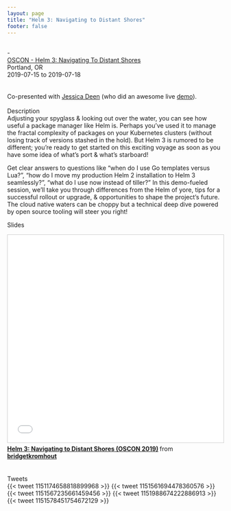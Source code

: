```yaml
---
layout: page
title: "Helm 3: Navigating to Distant Shores"
footer: false
---
```



<br>
-<div class="views-field views-field-nothing">        <span class="field-content views-field-field-details"><a href="https://conferences.oreilly.com/oscon/oscon-or/public/schedule/detail/75964">OSCON - Helm 3: Navigating To Distant Shores</a><br>Portland, OR<br><span class="date-display-start">2019-07-15</span> to <span class="date-display-end">2019-07-18</span></span></div>
<br>

<br>
Co-presented with <a href="https://twitter.com/jldeen/">Jessica Deen</a> (who did an awesome live <a href="https://github.com/jldeen/helm3-demo">demo</a>).
<br>
<br>
Description
<br>
Adjusting your spyglass & looking out over the water, you can see how useful a package manager like Helm is. Perhaps you’ve used it to manage the fractal complexity of packages on your Kubernetes clusters (without losing track of versions stashed in the hold). But Helm 3 is rumored to be different; you’re ready to get started on this exciting voyage as soon as you have some idea of what’s port & what’s starboard!
<p>
Get clear answers to questions like “when do I use Go templates versus Lua?”, “how do I move my production Helm 2 installation to Helm 3 seamlessly?”, “what do I use now instead of tiller?” In this demo-fueled session, we’ll take you through differences from the Helm of yore, tips for a successful rollout or upgrade, & opportunities to shape the project’s future. The cloud native waters can be choppy but a technical deep dive powered by open source tooling will steer you right!
<br>

Slides
<br>
<iframe src="//www.slideshare.net/slideshow/embed_code/key/9AuAFB2WYkyTU4" width="595" height="485" frameborder="0" marginwidth="0" marginheight="0" scrolling="no" style="border:1px solid #CCC; border-width:1px; margin-bottom:5px; max-width: 100%;" allowfullscreen> </iframe> <div style="margin-bottom:5px"> <strong> <a href="//www.slideshare.net/bridgetkromhout/helm-3-navigating-to-distant-shores-oscon-2019" title="Helm 3: Navigating to Distant Shores (OSCON 2019)" target="_blank">Helm 3: Navigating to Distant Shores (OSCON 2019)</a> </strong> from <strong><a href="https://www.slideshare.net/bridgetkromhout" target="_blank">bridgetkromhout</a></strong> </div>
<br>

<p>

Tweets
<br>
{{< tweet 1151174658818899968 >}}
{{< tweet 1151561694478360576 >}}
{{< tweet 1151567235661459456 >}}
{{< tweet 1151988674222886913 >}}
{{< tweet 1151578451754672129 >}}
